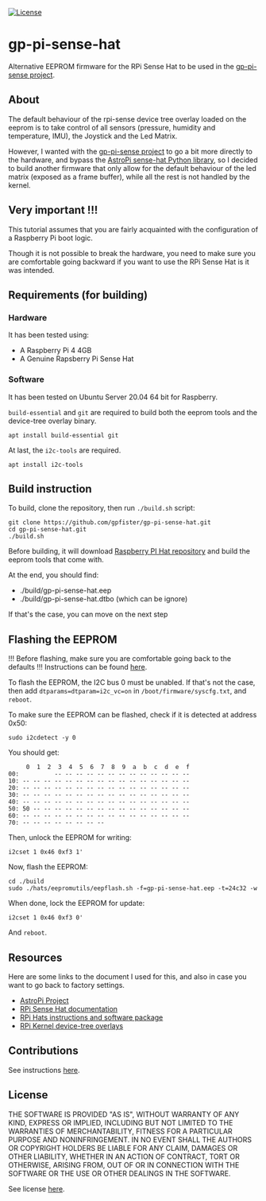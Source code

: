 [![License](https://img.shields.io/badge/License-MIT-blue.svg)](LICENSE)

# gp-pi-sense-hat

Alternative EEPROM firmware for the RPi Sense Hat to be used in the [gp-pi-sense project](https://pi-sense.gpfister.org).

## About

The default behaviour of the rpi-sense device tree overlay loaded on the eeprom is to take control of all sensors (pressure, humidity and temperature, IMU), the Joystick and the Led Matrix.

However, I wanted with the [gp-pi-sense project](https://pi-sense.gpfister.org) to go a bit more directly to the hardware, and bypass the [AstroPi sense-hat Python library](https://github.com/astro-pi/python-sense-hat), so I decided to build another firmware that only allow for the default behaviour of the led matrix (exposed as a frame buffer), while all the rest is not handled by the kernel.

## Very important !!!

This tutorial assumes that you are fairly acquainted with the configuration of a Raspberry Pi boot logic.

Though it is not possible to break the hardware, you need to make sure you are comfortable going backward if you want to use the RPi Sense Hat is it was intended.

## Requirements (for building)

### Hardware

It has been tested using:

- A Raspberry Pi 4 4GB
- A Genuine Rapsberry Pi Sense Hat

### Software

It has been tested on Ubuntu Server 20.04 64 bit for Raspberry.

`build-essential` and `git` are required to build both the eeprom tools and the device-tree overlay binary.

```
apt install build-essential git
```

At last, the `i2c-tools` are required.

```
apt install i2c-tools
```

## Build instruction

To build, clone the repository, then run `./build.sh` script:

```
git clone https://github.com/gpfister/gp-pi-sense-hat.git
cd gp-pi-sense-hat.git
./build.sh
```

Before building, it will download [Raspberry PI Hat repository](https://github.com/raspberrypi/hats) and build the eeprom tools that come with.

At the end, you should find:

- ./build/gp-pi-sense-hat.eep
- ./build/gp-pi-sense-hat.dtbo (which can be ignore)

If that's the case, you can move on the next step

## Flashing the EEPROM

!!! Before flashing, make sure you are comfortable going back to the defaults !!! Instructions can be found [here](https://www.raspberrypi.com/documentation/accessories/sense-hat.html#sense-hat-hardware).

To flash the EEPROM, the I2C bus 0 must be unabled. If that's not the case, then add `dtparams=dtparam=i2c_vc=on` in `/boot/firmware/syscfg.txt`, and `reboot`.

To make sure the EEPROM can be flashed, check if it is detected at address 0x50:

```
sudo i2cdetect -y 0
```

You should get:

```
     0  1  2  3  4  5  6  7  8  9  a  b  c  d  e  f
00:          -- -- -- -- -- -- -- -- -- -- -- -- --
10: -- -- -- -- -- -- -- -- -- -- -- -- -- -- -- --
20: -- -- -- -- -- -- -- -- -- -- -- -- -- -- -- --
30: -- -- -- -- -- -- -- -- -- -- -- -- -- -- -- --
40: -- -- -- -- -- -- -- -- -- -- -- -- -- -- -- --
50: 50 -- -- -- -- -- -- -- -- -- -- -- -- -- -- --
60: -- -- -- -- -- -- -- -- -- -- -- -- -- -- -- --
70: -- -- -- -- -- -- -- --
```

Then, unlock the EEPROM for writing:

```
i2cset 1 0x46 0xf3 1'
```

Now, flash the EEPROM:

```
cd ./build
sudo ./hats/eepromutils/eepflash.sh -f=gp-pi-sense-hat.eep -t=24c32 -w
```

When done, lock the EEPROM for update:

```
i2cset 1 0x46 0xf3 0'
```

And `reboot`.

## Resources

Here are some links to the document I used for this, and also in case you want to go back to factory settings.

- [AstroPi Project](https://astro-pi.org)
- [RPi Sense Hat documentation](https://www.raspberrypi.com/documentation/accessories/sense-hat.html#sense-hat-hardware)
- [RPi Hats instructions and software package](https://github.com/raspberrypi/hats)
- [RPi Kernel device-tree overlays](https://github.com/raspberrypi/linux/tree/rpi-5.10.y/arch/arm/boot/dts)

## Contributions

See instructions [here](./CONTRIBUTIONS.md).

## License

THE SOFTWARE IS PROVIDED "AS IS", WITHOUT WARRANTY OF ANY KIND, EXPRESS OR IMPLIED, INCLUDING BUT NOT LIMITED TO THE WARRANTIES OF MERCHANTABILITY, FITNESS FOR A PARTICULAR PURPOSE AND NONINFRINGEMENT. IN NO EVENT SHALL THE AUTHORS OR COPYRIGHT HOLDERS BE LIABLE FOR ANY CLAIM, DAMAGES OR OTHER LIABILITY, WHETHER IN AN ACTION OF CONTRACT, TORT OR OTHERWISE, ARISING FROM, OUT OF OR IN CONNECTION WITH THE SOFTWARE OR THE USE OR OTHER DEALINGS IN THE SOFTWARE.

See license [here](./LICENSE).
